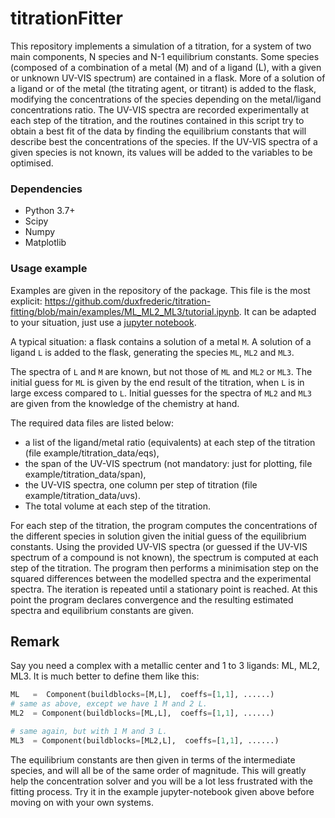 # titrationFitter
This repository implements a simulation of a titration, for a system of two main components,
N species and N-1 equilibrium constants. Some species (composed of a combination of a metal (M) and of a ligand (L), with a given or unknown UV-VIS spectrum) are contained in a flask. More of a solution of a ligand or of the metal (the titrating agent, or titrant) is added to the flask, modifying the concentrations of the species depending on the metal/ligand concentrations ratio.  The UV-VIS spectra are recorded experimentally at each step of the titration, and the routines contained in this script try to obtain a best fit of the data by finding the equilibrium constants that will describe best the concentrations of the species. If the UV-VIS spectra of a given species is not known, its values will be added to the variables to be optimised.

### Dependencies 

- Python 3.7+
- Scipy
- Numpy
- Matplotlib

### Usage example

Examples are given in the repository of the package.  This file is the most explicit: https://github.com/duxfrederic/titration-fitting/blob/main/examples/ML_ML2_ML3/tutorial.ipynb. It can be adapted to your situation, just use a [jupyter notebook](https://jupyter.org/).

A typical situation: a flask contains a solution of a metal `M`.  A solution of a ligand `L` is added to the flask, generating the species `ML`, `ML2` and `ML3`.

The spectra of `L` and `M` are known, but not those of `ML` and `ML2` or `ML3`.
The initial guess for `ML` is given by the end result of the titration, when
`L` is in large excess compared to `L`. Initial guesses for the spectra of `ML2` and `ML3` are given from the knowledge of the chemistry at hand.

The required data files are listed below: 

- a list of the ligand/metal ratio (equivalents) at each step of the titration (file example/titration_data/eqs),
- the span of the UV-VIS spectrum (not mandatory: just for plotting, file example/titration_data/span),
- the UV-VIS spectra, one column per step of titration (file example/titration_data/uvs).
- The total volume at each step of the titration. 

For each step of the titration, the program computes the concentrations of the different species in solution given the initial guess of the equilibrium constants. Using the provided UV-VIS spectra (or guessed if the UV-VIS spectrum of a compound is not known), the spectrum is computed at each step of the titration. The program then performs a minimisation step on the squared differences between the modelled spectra and the experimental spectra. The iteration is repeated until a stationary point is reached. At this point the program declares convergence and the resulting estimated spectra and equilibrium constants are given.

## Remark

Say you need a complex with a metallic center and 1 to 3 ligands: ML, ML2, ML3. It is much better to define them like this:

```python
ML   =  Component(buildblocks=[M,L],  coeffs=[1,1], ......)
# same as above, except we have 1 M and 2 L.
ML2  = Component(buildblocks=[ML,L],  coeffs=[1,1], ......)

# same again, but with 1 M and 3 L.
ML3  = Component(buildblocks=[ML2,L],  coeffs=[1,1], ......)

```

The equilibrium constants are then given in terms of the intermediate species, and will all be of the same order of magnitude. This will greatly help the concentration solver and you will be a lot less frustrated with the fitting process. 
Try it in the example jupyter-notebook given above before moving on with your own systems. 

